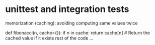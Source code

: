 # unittest and integration tests

memorization (caching): avoiding computing same values twice 

def fibonacci(n, cache={}):
    if n in cache:
        return cache[n]  # Return the cached value if it exists
    rest of the code ...
